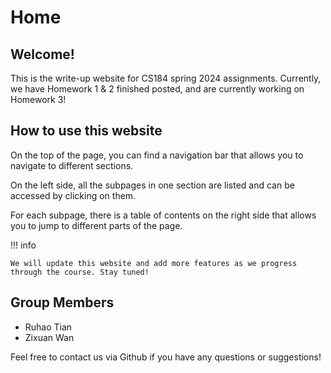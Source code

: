 # Home

## Welcome!

This is the write-up website for CS184 spring 2024 assignments. Currently, we have Homework 1 & 2 finished posted, and are currently working on Homework 3!

## How to use this website

On the top of the page, you can find a navigation bar that allows you to navigate to different sections. 

On the left side, all the subpages in one section are listed and can be accessed by clicking on them. 

For each subpage, there is a table of contents on the right side that allows you to jump to different parts of the page.

!!! info

    We will update this website and add more features as we progress through the course. Stay tuned!

## Group Members

- Ruhao Tian
- Zixuan Wan

Feel free to contact us via Github if you have any questions or suggestions!


